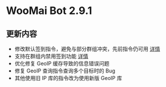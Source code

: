 # WooMai Bot 2.9.1

## 更新内容

* 修改默认签到指令，避免与部分群组冲突，先前指令仍可用 [详情](../Manual/Commands/CheckIn.md)
* 支持在群组内禁用签到功能 [详情](../Manual/Commands/Switch.md)
* 优化修复 GeoIP 缓存导致的信息错误问题
* 修复 GeoIP 查询指令查询多个目标时的 Bug
* 其他使用旧 IP 库的指令改为使用新版 GeoIP 库

